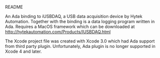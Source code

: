 README

An Ada binding to iUSBDAQ, a USB data acquisition device by Hytek Automation. Together with the binding is a data logging program written in Ada. Requires a MacOS framework which can be downloaded at http://hytekautomation.com/Products/IUSBDAQ.html

The Xcode project file was created with Xcode 3.0 which had Ada support from third party plugin. Unfortunately, Ada plugin is no longer supported in Xcode 4 and later.

